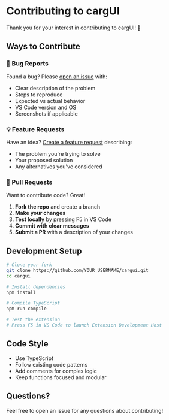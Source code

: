 # Contributing to cargUI

Thank you for your interest in contributing to cargUI! 🎉

## Ways to Contribute

### 🐛 Bug Reports
Found a bug? Please [open an issue](https://github.com/YOUR_USERNAME/cargui/issues/new) with:
- Clear description of the problem
- Steps to reproduce
- Expected vs actual behavior
- VS Code version and OS
- Screenshots if applicable

### 💡 Feature Requests
Have an idea? [Create a feature request](https://github.com/YOUR_USERNAME/cargui/issues/new) describing:
- The problem you're trying to solve
- Your proposed solution
- Any alternatives you've considered

### 🔧 Pull Requests
Want to contribute code? Great!

1. **Fork the repo** and create a branch
2. **Make your changes**
3. **Test locally** by pressing F5 in VS Code
4. **Commit with clear messages**
5. **Submit a PR** with a description of your changes

## Development Setup

```bash
# Clone your fork
git clone https://github.com/YOUR_USERNAME/cargui.git
cd cargui

# Install dependencies
npm install

# Compile TypeScript
npm run compile

# Test the extension
# Press F5 in VS Code to launch Extension Development Host
```

## Code Style
- Use TypeScript
- Follow existing code patterns
- Add comments for complex logic
- Keep functions focused and modular

## Questions?
Feel free to open an issue for any questions about contributing!
